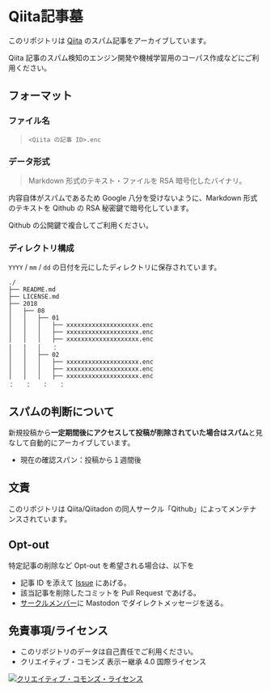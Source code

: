 # Qiita記事墓

このリポジトリは [Qiita](https://qiita.com/) のスパム記事をアーカイブしています。

Qiita 記事のスパム検知のエンジン開発や機械学習用のコーパス作成などにご利用ください。

## フォーマット

### ファイル名

> `<Qiita の記事 ID>.enc`

### データ形式

> Markdown 形式のテキスト・ファイルを RSA 暗号化したバイナリ。

内容自体がスパムであるため Google 八分を受けないように、Markdown 形式のテキストを Qithub の RSA 秘密鍵で暗号化しています。

Qithub の公開鍵で複合してご利用ください。

### ディレクトリ構成

`YYYY` / `mm` / `dd` の日付を元にしたディレクトリに保存されています。

```
./
├── README.md
├── LICENSE.md
├── 2018
│   ├── 08
│   │   ├── 01
│   │   │   ├── xxxxxxxxxxxxxxxxxxxx.enc
│   │   │   ├── xxxxxxxxxxxxxxxxxxxx.enc
│   │   │   ├── xxxxxxxxxxxxxxxxxxxx.enc
│   │   │   ：
│   │   ├── 02
│   │   │   ├── xxxxxxxxxxxxxxxxxxxx.enc
│   │   │   ├── xxxxxxxxxxxxxxxxxxxx.enc
│   │   │   ├── xxxxxxxxxxxxxxxxxxxx.enc
：   ：   ：   ：
```

## スパムの判断について

新規投稿から**一定期間後にアクセスして投稿が削除されていた場合はスパム**と見なして自動的にアーカイブしています。

- 現在の確認スパン：投稿から１週間後

## 文責

このリポジトリは Qiita/Qiitadon の同人サークル「Qithub」によってメンテナンスされています。

## Opt-out

特定記事の削除など Opt-out を希望される場合は、以下を

- 記事 ID を添えて [Issue](https://github.com/Qithub-BOT/Qithub-ORG/issues) にあげる。
- 該当記事を削除したコミットを Pull Request であげる。
- [サークルメンバー](https://github.com/Qithub-BOT/Qithub-ORG/blob/master/MEMBERS.md)に Mastodon でダイレクトメッセージを送る。

## 免責事項/ライセンス

- このリポジトリのデータは自己責任でご利用ください。
- クリエイティブ・コモンズ 表示ー継承 4.0 国際ライセンス

<a rel="license" href="http://creativecommons.org/licenses/by-sa/4.0/"><img alt="クリエイティブ・コモンズ・ライセンス" style="border-width:0" src="https://i.creativecommons.org/l/by-sa/4.0/88x31.png" /></a>

